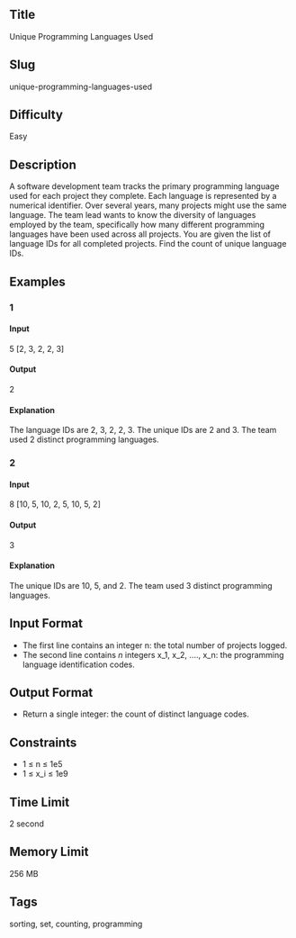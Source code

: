 ## Title

Unique Programming Languages Used

## Slug

unique-programming-languages-used

## Difficulty

Easy

## Description

A software development team tracks the primary programming language used for each project they complete. Each language is represented by a numerical identifier. Over several years, many projects might use the same language. The team lead wants to know the diversity of languages employed by the team, specifically how many different programming languages have been used across all projects. You are given the list of language IDs for all completed projects. Find the count of unique language IDs.

## Examples

### 1

#### Input

5
[2, 3, 2, 2, 3]

#### Output

2

#### Explanation

The language IDs are 2, 3, 2, 2, 3. The unique IDs are 2 and 3. The team used 2 distinct programming languages.

### 2

#### Input

8
[10, 5, 10, 2, 5, 10, 5, 2]

#### Output

3

#### Explanation

The unique IDs are 10, 5, and 2. The team used 3 distinct programming languages.

## Input Format

- The first line contains an integer n: the total number of projects logged.
- The second line contains $n$ integers x_1, x_2, ...., x_n: the programming language identification codes.

## Output Format

- Return a single integer: the count of distinct language codes.

## Constraints

- 1 ≤ n ≤ 1e5
- 1 ≤ x_i ≤ 1e9

## Time Limit

2 second

## Memory Limit

256 MB

## Tags

sorting, set, counting, programming